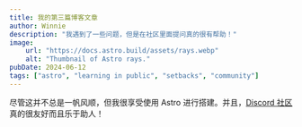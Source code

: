 ```yaml
---
title: 我的第三篇博客文章
author: Winnie
description: "我遇到了一些问题，但是在社区里面提问真的很有帮助！"
image:
    url: "https://docs.astro.build/assets/rays.webp"
    alt: "Thumbnail of Astro rays."
pubDate: 2024-06-12
tags: ["astro", "learning in public", "setbacks", "community"]
---
```

尽管这并不总是一帆风顺，但我很享受使用 Astro 进行搭建。并且，[Discord 社区](https://astro.build/chat)真的很友好而且乐于助人！
